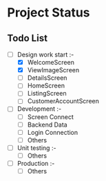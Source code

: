 # Project Status

## Todo List

<!--
[x] work done
[ ] Work needed to be done
-->

- [ ] Design work start :-
  - [x] WelcomeScreen
  - [x] ViewImageScreen
  - [ ] DetailsScreen
  - [ ] HomeScreen
  - [ ] ListingScreen
  - [ ] CustomerAccountScreen
- [ ] Development :-
  - [ ] Screen Connect
  - [ ] Backend Data
  - [ ] Login Connection
  - [ ] Others
- [ ] Unit testing :-
  - [ ] Others
- [ ] Production :-
  - [ ] Others
